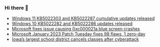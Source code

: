 ### Hi there 👋

<!--START_SECTION:feed-->
* [Windows 11 KB5022303 and KB5022287 cumulative updates released](https://www.bleepingcomputer.com/news/microsoft/windows-11-kb5022303-and-kb5022287-cumulative-updates-released/)
* [Windows 10 KB5022282 and KB5022286 updates released](https://www.bleepingcomputer.com/news/microsoft/windows-10-kb5022282-and-kb5022286-updates-released/)
* [Microsoft fixes issue causing 0xc000021a blue screen crashes](https://www.bleepingcomputer.com/news/microsoft/microsoft-fixes-issue-causing-0xc000021a-blue-screen-crashes/)
* [Microsoft January 2023 Patch Tuesday fixes 98 flaws, 1 zero-day](https://www.bleepingcomputer.com/news/microsoft/microsoft-january-2023-patch-tuesday-fixes-98-flaws-1-zero-day/)
* [Iowa’s largest school district cancels classes after cyberattack](https://www.bleepingcomputer.com/news/security/iowa-s-largest-school-district-cancels-classes-after-cyberattack/)
<!--END_SECTION:feed-->

<!--
**frankenk/frankenk** is a ✨ _special_ ✨ repository because its `README.md` (this file) appears on your GitHub profile.

Here are some ideas to get you started:

- 🔭 I’m currently working on ...
- 🌱 I’m currently learning ...
- 👯 I’m looking to collaborate on ...
- 🤔 I’m looking for help with ...
- 💬 Ask me about ...
- 📫 How to reach me: ...
- 😄 Pronouns: ...
- ⚡ Fun fact: ...
-->



